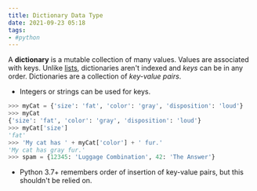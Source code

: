```yaml
---
title: Dictionary Data Type
date: 2021-09-23 05:18
tags:
- #python
---
```


A **dictionary** is a mutable collection of many values. Values are associated
with keys. Unlike [lists](20210913183709-list.md), dictionaries aren't indexed
and _keys_ can be in any order. Dictionaries are a collection of _key-value
pairs_.

* Integers or strings can be used for keys. 

```python
>>> myCat = {'size': 'fat', 'color': 'gray', 'disposition': 'loud'}
>>> myCat
{'size': 'fat', 'color': 'gray', 'disposition': 'loud'}
>>> myCat['size']
'fat'
>>> 'My cat has ' + myCat['color'] + ' fur.'
'My cat has gray fur.'
>>> spam = {12345: 'Luggage Combination', 42: 'The Answer'}
```

* Python 3.7+ remembers order of insertion of key-value pairs, but this
  shouldn't be relied on.
